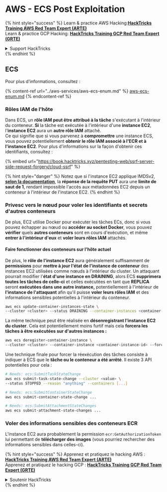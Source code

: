 # AWS - ECS Post Exploitation

{% hint style="success" %}
Learn & practice AWS Hacking:<img src="../../../.gitbook/assets/image (1) (1) (1) (1).png" alt="" data-size="line">[**HackTricks Training AWS Red Team Expert (ARTE)**](https://training.hacktricks.xyz/courses/arte)<img src="../../../.gitbook/assets/image (1) (1) (1) (1).png" alt="" data-size="line">\
Learn & practice GCP Hacking: <img src="../../../.gitbook/assets/image (2) (1).png" alt="" data-size="line">[**HackTricks Training GCP Red Team Expert (GRTE)**<img src="../../../.gitbook/assets/image (2) (1).png" alt="" data-size="line">](https://training.hacktricks.xyz/courses/grte)

<details>

<summary>Support HackTricks</summary>

* Check the [**subscription plans**](https://github.com/sponsors/carlospolop)!
* **Join the** 💬 [**Discord group**](https://discord.gg/hRep4RUj7f) or the [**telegram group**](https://t.me/peass) or **follow** us on **Twitter** 🐦 [**@hacktricks\_live**](https://twitter.com/hacktricks_live)**.**
* **Share hacking tricks by submitting PRs to the** [**HackTricks**](https://github.com/carlospolop/hacktricks) and [**HackTricks Cloud**](https://github.com/carlospolop/hacktricks-cloud) github repos.

</details>
{% endhint %}

## ECS

Pour plus d'informations, consultez :

{% content-ref url="../aws-services/aws-ecs-enum.md" %}
[aws-ecs-enum.md](../aws-services/aws-ecs-enum.md)
{% endcontent-ref %}

### Rôles IAM de l'hôte

Dans ECS, un **rôle IAM peut être attribué à la tâche** s'exécutant à l'intérieur du conteneur. **Si** la tâche est exécutée à l'intérieur d'une **instance EC2**, l'**instance EC2** aura un **autre rôle IAM** attaché.\
Ce qui signifie que si vous parvenez à **compromettre** une instance ECS, vous pouvez potentiellement **obtenir le rôle IAM associé à l'ECR et à l'instance EC2**. Pour plus d'informations sur la façon d'obtenir ces identifiants, consultez :

{% embed url="https://book.hacktricks.xyz/pentesting-web/ssrf-server-side-request-forgery/cloud-ssrf" %}

{% hint style="danger" %}
Notez que si l'instance EC2 applique IMDSv2, [**selon la documentation**](https://docs.aws.amazon.com/AWSEC2/latest/UserGuide/instance-metadata-v2-how-it-works.html), la **réponse de la requête PUT** aura une **limite de saut de 1**, rendant impossible l'accès aux métadonnées EC2 depuis un conteneur à l'intérieur de l'instance EC2.
{% endhint %}

### Privesc vers le nœud pour voler les identifiants et secrets d'autres conteneurs

De plus, EC2 utilise Docker pour exécuter les tâches ECs, donc si vous pouvez échapper au nœud ou **accéder au socket Docker**, vous pouvez **vérifier** quels **autres conteneurs** sont en cours d'exécution, et même **entrer à l'intérieur d'eux** et **voler leurs rôles IAM** attachés.

#### Faire fonctionner des conteneurs sur l'hôte actuel

De plus, le **rôle de l'instance EC2** aura généralement suffisamment de **permissions** pour **mettre à jour l'état de l'instance de conteneur** des instances EC2 utilisées comme nœuds à l'intérieur du cluster. Un attaquant pourrait modifier l'**état d'une instance en DRAINING**, alors ECS **supprimera toutes les tâches de celle-ci** et celles exécutées en tant que **REPLICA** seront **exécutées dans une autre instance,** potentiellement à l'intérieur de **l'instance de l'attaquant** afin qu'il puisse **voler leurs rôles IAM** et des informations sensibles potentielles à l'intérieur du conteneur.
```bash
aws ecs update-container-instances-state \
--cluster <cluster> --status DRAINING --container-instances <container-instance-id>
```
La même technique peut être réalisée en **désenregistrant l'instance EC2 du cluster**. Cela est potentiellement moins furtif mais cela **forcera les tâches à être exécutées sur d'autres instances :**
```bash
aws ecs deregister-container-instance \
--cluster <cluster> --container-instance <container-instance-id> --force
```
Une technique finale pour forcer la réexécution des tâches consiste à indiquer à ECS que le **tâche ou le conteneur a été arrêté**. Il existe 3 API potentielles pour cela :
```bash
# Needs: ecs:SubmitTaskStateChange
aws ecs submit-task-state-change --cluster <value> \
--status STOPPED --reason "anything" --containers [...]

# Needs: ecs:SubmitContainerStateChange
aws ecs submit-container-state-change ...

# Needs: ecs:SubmitAttachmentStateChanges
aws ecs submit-attachment-state-changes ...
```
### Voler des informations sensibles des conteneurs ECR

L'instance EC2 aura probablement la permission `ecr:GetAuthorizationToken` lui permettant de **télécharger des images** (vous pourriez rechercher des informations sensibles dans celles-ci).

{% hint style="success" %}
Apprenez et pratiquez le hacking AWS :<img src="../../../.gitbook/assets/image (1) (1) (1) (1).png" alt="" data-size="line">[**HackTricks Training AWS Red Team Expert (ARTE)**](https://training.hacktricks.xyz/courses/arte)<img src="../../../.gitbook/assets/image (1) (1) (1) (1).png" alt="" data-size="line">\
Apprenez et pratiquez le hacking GCP : <img src="../../../.gitbook/assets/image (2) (1).png" alt="" data-size="line">[**HackTricks Training GCP Red Team Expert (GRTE)**<img src="../../../.gitbook/assets/image (2) (1).png" alt="" data-size="line">](https://training.hacktricks.xyz/courses/grte)

<details>

<summary>Soutenir HackTricks</summary>

* Consultez les [**plans d'abonnement**](https://github.com/sponsors/carlospolop) !
* **Rejoignez le** 💬 [**groupe Discord**](https://discord.gg/hRep4RUj7f) ou le [**groupe telegram**](https://t.me/peass) ou **suivez** nous sur **Twitter** 🐦 [**@hacktricks\_live**](https://twitter.com/hacktricks_live)**.**
* **Partagez des astuces de hacking en soumettant des PRs aux** [**HackTricks**](https://github.com/carlospolop/hacktricks) et [**HackTricks Cloud**](https://github.com/carlospolop/hacktricks-cloud) dépôts github.

</details>
{% endhint %}
